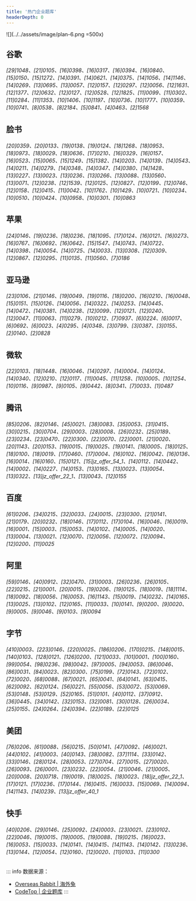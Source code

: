 ```yaml
---
title: '热门企业题库'
headerDepth: 0
---
```


![](../../assets/image/plan-6.png =500x)

## 谷歌

###### [29]1048、[21]0105、[16]0398、[16]0317、[16]0394、[16]0840、[15]0150、[15]1272、[14]0391、[14]0621、[14]0375、[14]1056、[14]1146、[14]0269、[13]0695、[13]0057、[12]0157、[12]0297、[12]0056、[12]1631、[12]1377、[12]0632、[12]0127、[12]0528、[12]1825、[11]0099、[11]0302、[11]0284、[11]1353、[10]1406、[10]1197、[10]0736、[10]1777、[10]0359、[10]0741、[8]0538、[8]2184、[5]0841、[4]0463、[2]1568

## 脸书

###### [20]0359、[20]0133、[19]0138、[19]0124、[18]1268、[18]0953、[18]0973、[18]0029、[18]0636、[17]0210、[16]0329、[16]0157、[16]0523、[15]0065、[15]1249、[15]1382、[14]0203、[14]0139、[14]0543、[14]0211、[14]0279、[14]0348、[14]0347、[14]0380、[14]1428、[13]0227、[13]0023、[13]0236、[13]0266、[13]0088、[13]0560、[13]0071、[12]0238、[12]1539、[12]0125、[12]0827、[12]0199、[12]0746、[12]0158、[12]0415、[11]0042、[10]1762、[10]1429、[10]0721、[10]0234、[10]0510、[10]0424、[10]0958、[10]0301、[10]0863

## 苹果

###### [24]0146、[19]0236、[18]0236、[18]1095、[17]0124、[16]0121、[16]0273、[16]0767、[16]0692、[16]0642、[15]1547、[14]0743、[14]0722、[14]0398、[14]0054、[14]0725、[14]0033、[13]0308、[12]0309、[12]0867、[12]0295、[11]0135、[11]0560、[7]0186

## 亚马逊

###### [23]0106、[21]0146、[19]0049、[19]0116、[18]0200、[16]0210、[16]0048、[15]0151、[15]0126、[14]0056、[14]0322、[14]0253、[14]0445、[14]0472、[14]0381、[14]0238、[12]0099、[12]0121、[12]0240、[12]0047、[11]0063、[11]0279、[10]0212、[7]0937、[6]0224、[6]0017、[6]0692、[6]0023、[4]0295、[4]0348、[3]0799、[3]0387、[3]0155、[2]0140、[2]0828

## 微软

###### [22]0103、[18]1448、[16]0046、[14]0297、[14]0004、[14]0124、[14]0340、[12]0210、[12]0117、[11]0045、[11]1258、[10]0005、[10]1254、[10]0116、[9]0987、[9]0105、[9]0442、[8]0341、[7]0033、[1]0487

## 腾讯

###### [85]0206、[82]0146、[45]0021、[38]0083、[35]0053、[31]0415、[30]0215、[30]0704、[29]0003、[28]0008、[26]0232、[25]0189、[23]0234、[23]0470、[22]0300、[22]0070、[22]0001、[21]0020、[20]1143、[20]0153、[19]0015、[19]0025、[19]0141、[18]0005、[18]0125、[18]0100、[18]0019、[17]0460、[17]0004、[16]0102、[16]0042、[16]0136、[16]0014、[16]0160、[15]0121、[15]jz_offer_54_1、[14]0112、[14]0442、[14]0002、[14]0227、[14]0153、[13]0165、[13]0023、[13]0054、[13]0322、[13]jz_offer_22_1、[13]0043、[12]0155

## 百度

###### [61]0206、[34]0215、[32]0033、[24]0015、[23]0300、[21]0141、[21]0179、[20]0232、[18]0146、[17]0112、[17]0104、[16]0046、[16]0019、[16]0001、[15]0003、[15]0053、[14]0102、[14]0005、[14]0020、[13]0004、[13]0021、[12]0070、[12]0056、[12]0072、[12]0094、[12]0200、[11]0025

## 阿里

###### [59]0146、[40]0912、[32]0470、[31]0003、[26]0236、[26]0105、[22]0215、[21]0001、[20]0015、[19]0206、[19]0125、[18]0019、[18]1114、[18]0092、[18]0056、[16]0053、[16]1143、[15]0019、[14]0232、[14]0165、[13]0025、[13]0102、[12]0165、[11]0033、[10]0141、[9]0200、[9]0020、[9]0005、[9]0046、[9]0103、[9]0094

## 字节

###### [410]0003、[223]0146、[220]0025、[186]0206、[170]0215、[148]0015、[140]0103、[128]0121、[126]0200、[121]0033、[101]0001、[100]0160、[99]0054、[98]0236、[98]0042、[97]0005、[94]0053、[86]0046、[86]0031、[84]0023、[82]0300、[75]0199、[72]0143、[72]0102、[72]0020、[68]0088、[67]0021、[65]0041、[64]0141、[63]0415、[62]0092、[62]0124、[56]0221、[55]0056、[53]0072、[53]0069、[53]0148、[53]0129、[52]0165、[51]0101、[40]0112、[37]0912、[36]0445、[34]0142、[32]0153、[32]0081、[30]0128、[26]0034、[25]0155、[24]0264、[24]0394、[22]0189、[22]0125

## 美团

###### [76]0206、[61]0088、[56]0215、[50]0141、[47]0092、[46]0021、[44]0102、[41]0003、[40]0143、[38]0082、[37]1114、[33]0142、[33]0146、[28]0124、[28]0053、[27]0704、[27]0015、[27]0020、[26]0093、[26]0001、[23]0232、[22]0054、[21]0046、[21]0005、[20]0008、[20]0718、[19]0019、[18]0025、[18]0023、[18]jz_offer_22_1、[17]0121、[17]0236、[17]0144、[16]0415、[16]0033、[15]0069、[14]0094、[14]1143、[14]0239、[13]jz_offer_40_1

## 快手

###### [40]0206、[29]0146、[25]0092、[24]0003、[23]0021、[23]0102、[22]0046、[19]0015、[19]0005、[19]0088、[19]0215、[16]0023、[16]0053、[15]0033、[14]0141、[14]0415、[14]1143、[14]0142、[13]0236、[13]0144、[12]0054、[12]0160、[12]0020、[11]0103、[11]0300

::: info
数据来源：

- [Overseas Rabbit | 海外兔](https://osjobs.net/topk/)
- [CodeTop | 企业题库](https://codetop.cc/home)
  :::

<style>
table th:first-of-type { width: 10%; }
table th:nth-of-type(2) { width: 30%; }
table th:nth-of-type(3) { width: 10%; }
table th:nth-of-type(4) { width: 30%; }
table th:nth-of-type(5) { width: 10%; }
table th:nth-of-type(6) { width: 10%; }

</style>

